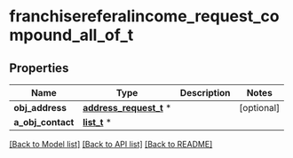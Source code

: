 # franchisereferalincome_request_compound_all_of_t

## Properties
Name | Type | Description | Notes
------------ | ------------- | ------------- | -------------
**obj_address** | [**address_request_t**](address_request.md) \* |  | [optional] 
**a_obj_contact** | [**list_t**](contact_request_compound.md) \* |  | 

[[Back to Model list]](../README.md#documentation-for-models) [[Back to API list]](../README.md#documentation-for-api-endpoints) [[Back to README]](../README.md)


